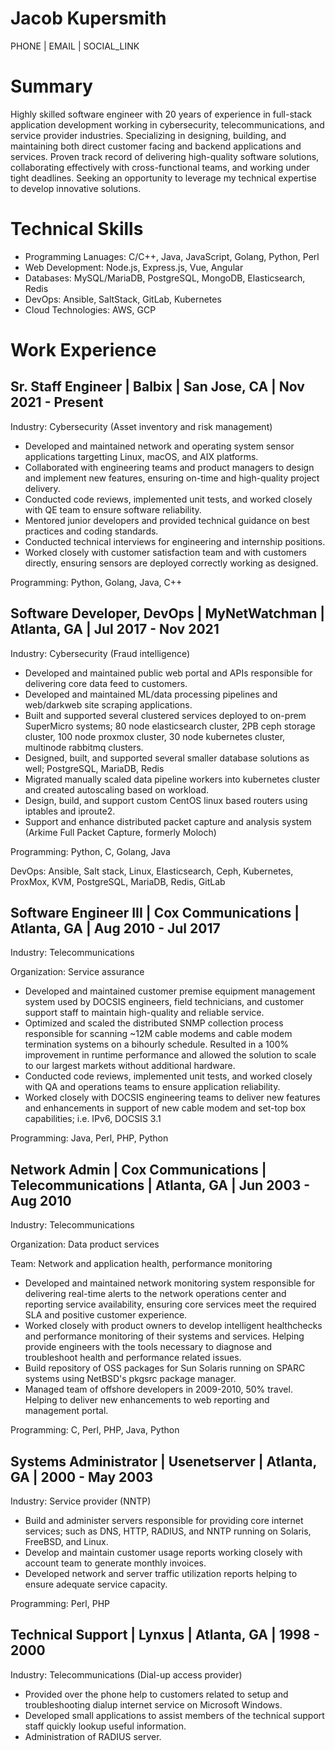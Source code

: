 Jacob Kupersmith
================

PHONE | EMAIL | SOCIAL_LINK

# Summary

Highly skilled software engineer with 20 years of experience in full-stack application development working in cybersecurity, telecommunications, and service provider industries.
Specializing in designing, building, and maintaining both direct customer facing and backend applications and services.
Proven track record of delivering high-quality software solutions, collaborating effectively with cross-functional teams, and working under tight deadlines.
Seeking an opportunity to leverage my technical expertise to develop innovative solutions.

# Technical Skills

- Programming Lanuages: C/C++, Java, JavaScript, Golang, Python, Perl
- Web Development: Node.js, Express.js, Vue, Angular
- Databases: MySQL/MariaDB, PostgreSQL, MongoDB, Elasticsearch, Redis
- DevOps: Ansible, SaltStack, GitLab, Kubernetes
- Cloud Technologies: AWS, GCP

# Work Experience

## Sr. Staff Engineer | Balbix | San Jose, CA | Nov 2021 - Present

Industry: Cybersecurity (Asset inventory and risk management)

- Developed and maintained network and operating system sensor applications targetting Linux, macOS, and AIX platforms.
- Collaborated with engineering teams and product managers to design and implement new features, ensuring on-time and high-quality project delivery.
- Conducted code reviews, implemented unit tests, and worked closely with QE team to ensure software reliability.
- Mentored junior developers and provided technical guidance on best practices and coding standards.
- Conducted technical interviews for engineering and internship positions.
- Worked closely with customer satisfaction team and with customers directly, ensuring sensors are deployed correctly working as designed.

Programming: Python, Golang, Java, C++

## Software Developer, DevOps | MyNetWatchman | Atlanta, GA | Jul 2017 - Nov 2021

Industry: Cybersecurity (Fraud intelligence)

- Developed and maintained public web portal and APIs responsible for delivering core data feed to customers.
- Developed and maintained ML/data processing pipelines and web/darkweb site scraping applications.
- Built and supported several clustered services deployed to on-prem SuperMicro systems; 80 node elasticsearch cluster, 2PB ceph storage cluster, 100 node proxmox cluster, 30 node kubernetes cluster, multinode rabbitmq clusters.
- Designed, built, and supported several smaller database solutions as well; PostgreSQL, MariaDB, Redis
- Migrated manually scaled data pipeline workers into kubernetes cluster and created autoscaling based on workload.
- Design, build, and support custom CentOS linux based routers using iptables and iproute2.
- Support and enhance distributed packet capture and analysis system (Arkime Full Packet Capture, formerly Moloch)

Programming: Python, C, Golang, Java

DevOps: Ansible, Salt stack, Linux, Elasticsearch, Ceph, Kubernetes, ProxMox, KVM, PostgreSQL, MariaDB, Redis, GitLab

## Software Engineer III | Cox Communications | Atlanta, GA | Aug 2010 - Jul 2017

Industry: Telecommunications

Organization: Service assurance

- Developed and maintained customer premise equipment management system used by DOCSIS engineers, field technicians, and customer support staff to maintain high-quality and reliable service.
- Optimized and scaled the distributed SNMP collection process responsible for scanning ~12M cable modems and cable modem termination systems on a bihourly schedule.  Resulted in a 100% improvement in runtime performance and allowed the solution to scale to our largest markets without additional hardware.
- Conducted code reviews, implemented unit tests, and worked closely with QA and operations teams to ensure application reliability.
- Worked closely with DOCSIS engineering teams to deliver new features and enhancements in support of new cable modem and set-top box capabilities; i.e. IPv6, DOCSIS 3.1

Programming: Java, Perl, PHP, Python

## Network Admin | Cox Communications | Telecommunications | Atlanta, GA | Jun 2003 - Aug 2010

Industry: Telecommunications

Organization: Data product services

Team: Network and application health, performance monitoring

- Developed and maintained network monitoring system responsible for delivering real-time alerts to the network operations center and reporting service availability, ensuring core services meet the required SLA and positive customer experience.
- Worked closely with product owners to develop intelligent healthchecks and performance monitoring of their systems and services.  Helping provide engineers with the tools necessary to diagnose and troubleshoot health and performance related issues.
- Build repository of OSS packages for Sun Solaris running on SPARC systems using NetBSD's pkgsrc package manager.
- Managed team of offshore developers in 2009-2010, 50% travel.  Helping to deliver new enhancements to web reporting and management portal.

Programming: C, Perl, PHP, Java, Python

## Systems Administrator | Usenetserver | Atlanta, GA | 2000 - May 2003

Industry: Service provider (NNTP)

- Build and administer servers responsible for providing core internet services; such as DNS, HTTP, RADIUS, and NNTP running on Solaris, FreeBSD, and Linux.
- Develop and maintain customer usage reports working closely with account team to generate monthly invoices.
- Developed network and server traffic utilization reports helping to ensure adequate service capacity.

Programming: Perl, PHP

## Technical Support | Lynxus | Atlanta, GA | 1998 - 2000

Industry: Telecommunications (Dial-up access provider)

- Provided over the phone help to customers related to setup and troubleshooting dialup internet service on Microsoft Windows.
- Developed small applications to assist members of the technical support staff quickly lookup useful information.
- Administration of RADIUS server.
